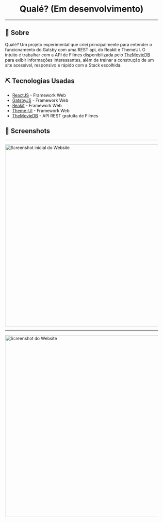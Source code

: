 <h1 align="center">Qualé? (Em desenvolvimento)</h1>

---

## 🧐 Sobre

Qualé? Um projeto experimental que criei principalmente para entender o funcionamento do Gatsby com uma REST api, do Reakit e ThemeUI.
O intuito é trabalhar com a API de Filmes disponibilizada pelo [TheMovieDB](https://www.themoviedb.org/) para exibir informações interessantes, além de treinar a construção de um site acessível, responsivo e rápido com a Stack escolhida.

## ⛏️ Tecnologias Usadas <a name = "tecnologias-usadas"></a>

- [ReactJS](https://pt-br.reactjs.org/) - Framework Web
- [GatsbyJS](https://www.gatsbyjs.com/) - Framework Web
- [Reakit](https://reakit.io/) - Framework Web
- [Theme-UI](https://theme-ui.com/) - Framework Web
- [TheMovieDB](https://www.themoviedb.org/) - API REST gratuíta de Filmes

## 📸 Screenshots

---

<img 
  src="https://user-images.githubusercontent.com/40612788/91668045-919fd880-eadf-11ea-893c-a985a30705d1.png"
  alt="Screenshot inicial do Website"
  width="600px"
/>

---

<img 
  src="https://user-images.githubusercontent.com/40612788/91667418-f3aa0f00-eada-11ea-9286-4cdd0722055b.png"
  alt="Screenshot do Website"
  width="600px"
/>
